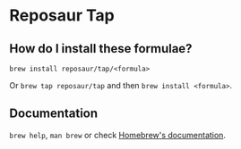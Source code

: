 # Reposaur Tap

## How do I install these formulae?

`brew install reposaur/tap/<formula>`

Or `brew tap reposaur/tap` and then `brew install <formula>`.

## Documentation

`brew help`, `man brew` or check [Homebrew's documentation](https://docs.brew.sh).
